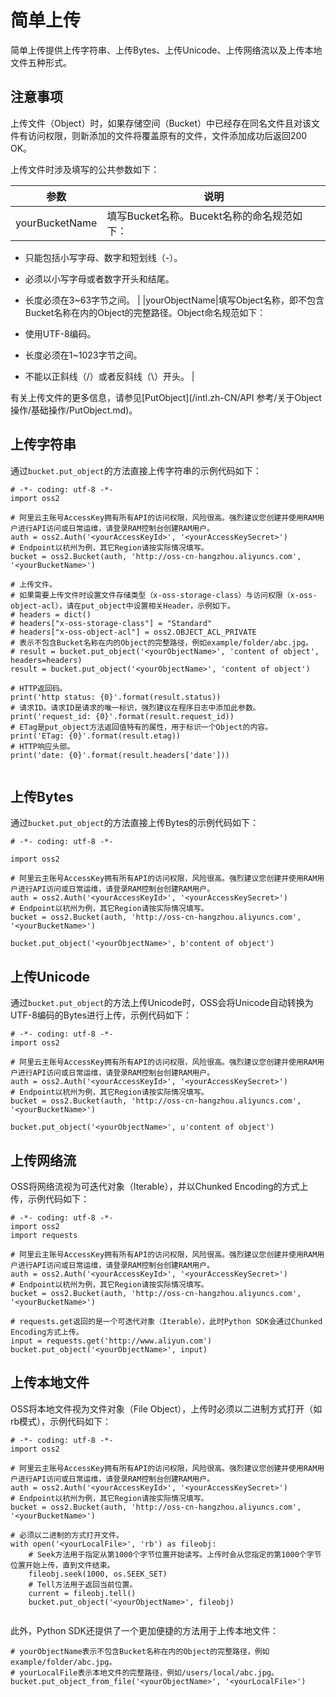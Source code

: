 # 简单上传

简单上传提供上传字符串、上传Bytes、上传Unicode、上传网络流以及上传本地文件五种形式。

## 注意事项

上传文件（Object）时，如果存储空间（Bucket）中已经存在同名文件且对该文件有访问权限，则新添加的文件将覆盖原有的文件，文件添加成功后返回200 OK。

上传文件时涉及填写的公共参数如下：

|参数|说明|
|--|--|
|yourBucketName|填写Bucket名称。Bucekt名称的命名规范如下：

-   只能包括小写字母、数字和短划线（-）。
-   必须以小写字母或者数字开头和结尾。
-   长度必须在3~63字节之间。 |
|yourObjectName|填写Object名称，即不包含Bucket名称在内的Object的完整路径。Object命名规范如下：

-   使用UTF-8编码。
-   长度必须在1~1023字节之间。
-   不能以正斜线（/）或者反斜线（\\）开头。 |

有关上传文件的更多信息，请参见[PutObject](/intl.zh-CN/API 参考/关于Object操作/基础操作/PutObject.md)。

## 上传字符串

通过`bucket.put_object`的方法直接上传字符串的示例代码如下：

```
# -*- coding: utf-8 -*-
import oss2

# 阿里云主账号AccessKey拥有所有API的访问权限，风险很高。强烈建议您创建并使用RAM用户进行API访问或日常运维，请登录RAM控制台创建RAM用户。
auth = oss2.Auth('<yourAccessKeyId>', '<yourAccessKeySecret>')
# Endpoint以杭州为例，其它Region请按实际情况填写。
bucket = oss2.Bucket(auth, 'http://oss-cn-hangzhou.aliyuncs.com', '<yourBucketName>')

# 上传文件。
# 如果需要上传文件时设置文件存储类型（x-oss-storage-class）与访问权限（x-oss-object-acl），请在put_object中设置相关Header，示例如下。
# headers = dict()
# headers["x-oss-storage-class"] = "Standard"
# headers["x-oss-object-acl"] = oss2.OBJECT_ACL_PRIVATE
# 表示不包含Bucket名称在内的Object的完整路径，例如example/folder/abc.jpg。
# result = bucket.put_object('<yourObjectName>', 'content of object', headers=headers)
result = bucket.put_object('<yourObjectName>', 'content of object')

# HTTP返回码。
print('http status: {0}'.format(result.status))
# 请求ID。请求ID是请求的唯一标识，强烈建议在程序日志中添加此参数。
print('request_id: {0}'.format(result.request_id))
# ETag是put_object方法返回值特有的属性，用于标识一个Object的内容。
print('ETag: {0}'.format(result.etag))
# HTTP响应头部。
print('date: {0}'.format(result.headers['date']))
            
```

## 上传Bytes

通过`bucket.put_object`的方法直接上传Bytes的示例代码如下：

```
# -*- coding: utf-8 -*-

import oss2

# 阿里云主账号AccessKey拥有所有API的访问权限，风险很高。强烈建议您创建并使用RAM用户进行API访问或日常运维，请登录RAM控制台创建RAM用户。
auth = oss2.Auth('<yourAccessKeyId>', '<yourAccessKeySecret>')
# Endpoint以杭州为例，其它Region请按实际情况填写。
bucket = oss2.Bucket(auth, 'http://oss-cn-hangzhou.aliyuncs.com', '<yourBucketName>')

bucket.put_object('<yourObjectName>', b'content of object')            
```

## 上传Unicode

通过`bucket.put_object`的方法上传Unicode时，OSS会将Unicode自动转换为UTF-8编码的Bytes进行上传，示例代码如下：

```
# -*- coding: utf-8 -*-
import oss2

# 阿里云主账号AccessKey拥有所有API的访问权限，风险很高。强烈建议您创建并使用RAM用户进行API访问或日常运维，请登录RAM控制台创建RAM用户。
auth = oss2.Auth('<yourAccessKeyId>', '<yourAccessKeySecret>')
# Endpoint以杭州为例，其它Region请按实际情况填写。
bucket = oss2.Bucket(auth, 'http://oss-cn-hangzhou.aliyuncs.com', '<yourBucketName>')

bucket.put_object('<yourObjectName>', u'content of object')            
```

## 上传网络流

OSS将网络流视为可迭代对象（Iterable），并以Chunked Encoding的方式上传，示例代码如下：

```
# -*- coding: utf-8 -*-
import oss2
import requests

# 阿里云主账号AccessKey拥有所有API的访问权限，风险很高。强烈建议您创建并使用RAM用户进行API访问或日常运维，请登录RAM控制台创建RAM用户。
auth = oss2.Auth('<yourAccessKeyId>', '<yourAccessKeySecret>')
# Endpoint以杭州为例，其它Region请按实际情况填写。
bucket = oss2.Bucket(auth, 'http://oss-cn-hangzhou.aliyuncs.com', '<yourBucketName>')

# requests.get返回的是一个可迭代对象（Iterable），此时Python SDK会通过Chunked Encoding方式上传。
input = requests.get('http://www.aliyun.com')
bucket.put_object('<yourObjectName>', input)            
```

## 上传本地文件

OSS将本地文件视为文件对象（File Object），上传时必须以二进制方式打开（如rb模式），示例代码如下：

```
# -*- coding: utf-8 -*-
import oss2

# 阿里云主账号AccessKey拥有所有API的访问权限，风险很高。强烈建议您创建并使用RAM用户进行API访问或日常运维，请登录RAM控制台创建RAM用户。
auth = oss2.Auth('<yourAccessKeyId>', '<yourAccessKeySecret>')
# Endpoint以杭州为例，其它Region请按实际情况填写。
bucket = oss2.Bucket(auth, 'http://oss-cn-hangzhou.aliyuncs.com', '<yourBucketName>')

# 必须以二进制的方式打开文件。
with open('<yourLocalFile>', 'rb') as fileobj:
    # Seek方法用于指定从第1000个字节位置开始读写。上传时会从您指定的第1000个字节位置开始上传，直到文件结束。
    fileobj.seek(1000, os.SEEK_SET)
    # Tell方法用于返回当前位置。
    current = fileobj.tell()
    bucket.put_object('<yourObjectName>', fileobj)
            
```

此外，Python SDK还提供了一个更加便捷的方法用于上传本地文件：

```
# yourObjectName表示不包含Bucket名称在内的Object的完整路径，例如example/folder/abc.jpg。
# yourLocalFile表示本地文件的完整路径，例如/users/local/abc.jpg。
bucket.put_object_from_file('<yourObjectName>', '<yourLocalFile>')            
```

